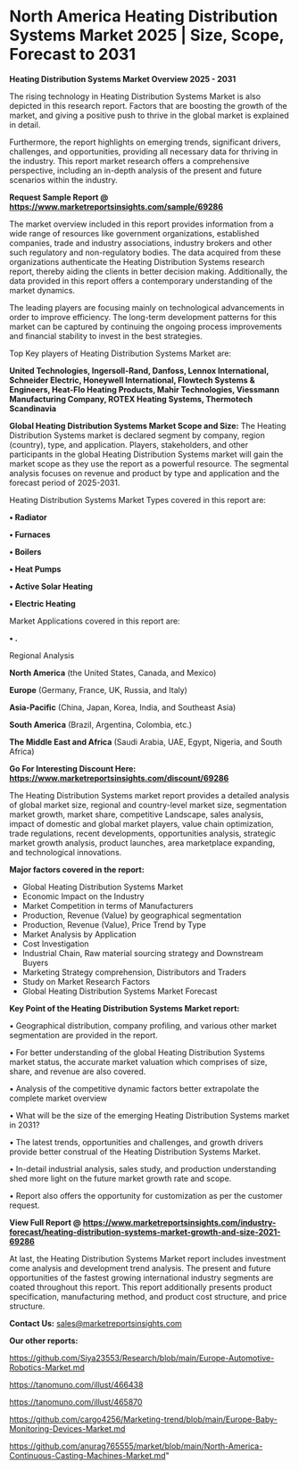 # North America Heating Distribution Systems Market 2025 | Size, Scope, Forecast to 2031

<Strong> Heating Distribution Systems Market Overview 2025 - 2031</strong>

The rising technology in Heating Distribution Systems Market is also depicted in this research report. Factors that are boosting the growth of the market, and giving a positive push to thrive in the global market is explained in detail.

Furthermore, the report highlights on emerging trends, significant drivers, challenges, and opportunities, providing all necessary data for thriving in the industry. This report market research offers a comprehensive perspective, including an in-depth analysis of the present and future scenarios within the industry.

<strong>Request Sample Report @ <a href=https://www.marketreportsinsights.com/sample/69286>https://www.marketreportsinsights.com/sample/69286</a></strong>

The market overview included in this report provides information from a wide range of resources like government organizations, established companies, trade and industry associations, industry brokers and other such regulatory and non-regulatory bodies. The data acquired from these organizations authenticate the Heating Distribution Systems research report, thereby aiding the clients in better decision making. Additionally, the data provided in this report offers a contemporary understanding of the market dynamics.

The leading players are focusing mainly on technological advancements in order to improve efficiency. The long-term development patterns for this market can be captured by continuing the ongoing process improvements and financial stability to invest in the best strategies.

Top Key players of Heating Distribution Systems Market are:

<strong>United Technologies, Ingersoll-Rand, Danfoss, Lennox International, Schneider Electric, Honeywell International, Flowtech Systems & Engineers, Heat-Flo Heating Products, Mahir Technologies, Viessmann Manufacturing Company, ROTEX Heating Systems, Thermotech Scandinavia</strong>

<strong><b>Global Heating Distribution Systems Market Scope and Size:</b></strong>
The Heating Distribution Systems market is declared segment by company, region (country), type, and application. Players, stakeholders, and other participants in the global Heating Distribution Systems market will gain the market scope as they use the report as a powerful resource. The segmental analysis focuses on revenue and product by type and application and the forecast period of 2025-2031.

Heating Distribution Systems Market Types covered in this report are:

<strong>• Radiator

• Furnaces

• Boilers

• Heat Pumps

• Active Solar Heating

• Electric Heating</strong>

Market Applications covered in this report are:

<strong>• .</strong> 

Regional Analysis

<strong>North America</strong> (the United States, Canada, and Mexico)

<strong>Europe</strong> (Germany, France, UK, Russia, and Italy)

<strong>Asia-Pacific</strong> (China, Japan, Korea, India, and Southeast Asia)

<strong>South America</strong> (Brazil, Argentina, Colombia, etc.)

<strong>The Middle East and Africa</strong> (Saudi Arabia, UAE, Egypt, Nigeria, and South Africa)

<strong>Go For Interesting Discount Here: <a href=https://www.marketreportsinsights.com/discount/69286>https://www.marketreportsinsights.com/discount/69286</a></strong>

The Heating Distribution Systems market report provides a detailed analysis of global market size, regional and country-level market size, segmentation market growth, market share, competitive Landscape, sales analysis, impact of domestic and global market players, value chain optimization, trade regulations, recent developments, opportunities analysis, strategic market growth analysis, product launches, area marketplace expanding, and technological innovations.

<strong><b>Major factors covered in the report:</b></strong>
<ul>
  <li>Global Heating Distribution Systems Market </li>
  <li>Economic Impact on the Industry</li>
  <li>Market Competition in terms of Manufacturers</li>
  <li>Production, Revenue (Value) by geographical segmentation</li>
  <li>Production, Revenue (Value), Price Trend by Type</li>
  <li>Market Analysis by Application</li>
  <li>Cost Investigation</li>
  <li>Industrial Chain, Raw material sourcing strategy and Downstream Buyers</li>
  <li>Marketing Strategy comprehension, Distributors and Traders</li>
  <li>Study on Market Research Factors</li>
  <li>Global Heating Distribution Systems Market Forecast</li>
</ul>

<strong><b>Key Point of the Heating Distribution Systems Market report:</b></strong>

• Geographical distribution, company profiling, and various other market segmentation are provided in the report.

• For better understanding of the global Heating Distribution Systems market status, the accurate market valuation which comprises of size, share, and revenue are also covered.

• Analysis of the competitive dynamic factors better extrapolate the complete market overview

• What will be the size of the emerging Heating Distribution Systems market in 2031?

• The latest trends, opportunities and challenges, and growth drivers provide better construal of the Heating Distribution Systems Market.

• In-detail industrial analysis, sales study, and production understanding shed more light on the future market growth rate and scope.

• Report also offers the opportunity for customization as per the customer request.

<strong><b>View Full Report @ <a href=https://www.marketreportsinsights.com/industry-forecast/heating-distribution-systems-market-growth-and-size-2021-69286>https://www.marketreportsinsights.com/industry-forecast/heating-distribution-systems-market-growth-and-size-2021-69286</a></b></strong>


At last, the Heating Distribution Systems Market report includes investment come analysis and development trend analysis. The present and future opportunities of the fastest growing international industry segments are coated throughout this report. This report additionally presents product specification, manufacturing method, and product cost structure, and price structure.

<strong>Contact Us:</strong>
sales@marketreportsinsights.com

<strong>Our other reports:</strong>

<a href=https://github.com/Siya23553/Research/blob/main/Europe-Automotive-Robotics-Market.md>https://github.com/Siya23553/Research/blob/main/Europe-Automotive-Robotics-Market.md</a>

<a href=https://tanomuno.com/illust/466438>https://tanomuno.com/illust/466438</a>

<a href=https://tanomuno.com/illust/465870>https://tanomuno.com/illust/465870</a>

<a href=https://github.com/cargo4256/Marketing-trend/blob/main/Europe-Baby-Monitoring-Devices-Market.md>https://github.com/cargo4256/Marketing-trend/blob/main/Europe-Baby-Monitoring-Devices-Market.md</a>

<a href=https://github.com/anurag765555/market/blob/main/North-America-Continuous-Casting-Machines-Market.md>https://github.com/anurag765555/market/blob/main/North-America-Continuous-Casting-Machines-Market.md</a>"
